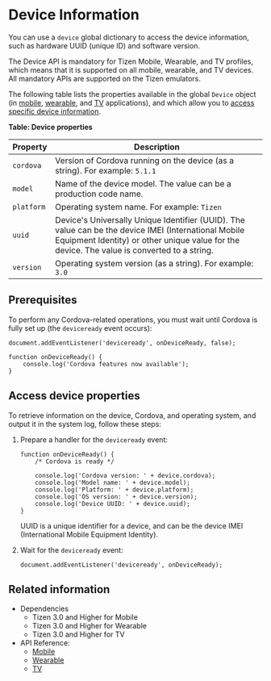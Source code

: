 # Device Information

You can use a `device` global dictionary to access the device information, such as hardware UUID (unique ID) and software version.

The Device API is mandatory for Tizen Mobile, Wearable, and TV profiles, which means that it is supported on all mobile, wearable, and TV devices. All mandatory APIs are supported on the Tizen emulators.

The following table lists the properties available in the global `Device` object (in [mobile](../../api/latest/device_api/mobile/tizen/cordova/device.html#Device), [wearable](../../api/latest/device_api/wearable/tizen/cordova/device.html#Device), and [TV](../../api/latest/device_api/tv/tizen/cordova/device.html#Device) applications), and which allow you to [access specific device information](#loginfo).

**Table: Device properties**

| Property   | Description                              |
|------------|------------------------------------------|
| `cordova`  | Version of Cordova running on the device (as a string). For example: `5.1.1` |
| `model`    | Name of the device model. The value can be a production code name. |
| `platform` | Operating system name. For example: `Tizen` |
| `uuid`     | Device's Universally Unique Identifier (UUID). The value can be the device IMEI (International Mobile Equipment Identity) or other unique value for the device. The value is converted to a string. |
| `version`  | Operating system version (as a string). For example: `3.0` |

## Prerequisites

To perform any Cordova-related operations, you must wait until Cordova is fully set up (the `deviceready` event occurs):

```
document.addEventListener('deviceready', onDeviceReady, false);

function onDeviceReady() {
    console.log('Cordova features now available');
}
```

<a name="loginfo"></a>
## Access device properties

To retrieve information on the device, Cordova, and operating system, and output it in the system log, follow these steps:

1. Prepare a handler for the `deviceready` event:

   ```
   function onDeviceReady() {
       /* Cordova is ready */

       console.log('Cordova version: ' + device.cordova);
       console.log('Model name: ' + device.model);
       console.log('Platform: ' + device.platform);
       console.log('OS version: ' + device.version);
       console.log('Device UUID: ' + device.uuid);
   }
   ```

   UUID is a unique identifier for a device, and can be the device IMEI (International Mobile Equipment Identity).

2. Wait for the `deviceready` event:

   ```
   document.addEventListener('deviceready', onDeviceReady);
   ```


## Related information
* Dependencies   
   - Tizen 3.0 and Higher for Mobile
   - Tizen 3.0 and Higher for Wearable
   - Tizen 3.0 and Higher for TV
* API Reference:
  - [Mobile](../../api/latest/device_api/mobile/tizen/cordova/device.html)
  - [Wearable](../../api/latest/device_api/wearable/tizen/cordova/device.html)
  - [TV](../../api/latest/device_api/tv/tizen/cordova/device.html)
